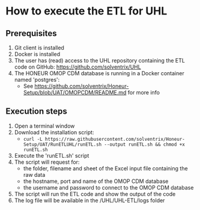 # How to execute the ETL for UHL

## Prerequisites
1. Git client is installed
2. Docker is installed 
3. The user has (read) access to the UHL repository containing the ETL code on GitHub: https://github.com/solventrix/UHL
4. The HONEUR OMOP CDM database is running in a Docker container named 'postgres':
    * See https://github.com/solventrix/Honeur-Setup/blob/UAT/OMOPCDM/README.md for more info

## Execution steps
1. Open a terminal window 
2. Download the installation script:
    * `curl -L https://raw.githubusercontent.com/solventrix/Honeur-Setup/UAT/RunETLUHL/runETL.sh --output runETL.sh && chmod +x runETL.sh`
3. Execute the 'runETL.sh' script
4. The script will request for:
    * the folder, filename and sheet of the Excel input file containing the raw data   
    * the hostname, port and name of the OMOP CDM database
    * the username and password to connect to the OMOP CDM database
5. The script will run the ETL code and show the output of the code
6. The log file will be available in the /UHL/UHL-ETL/logs folder

